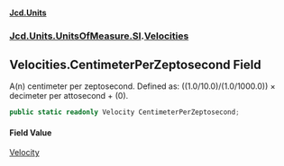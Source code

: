 #### [Jcd.Units](index.md 'index')
### [Jcd.Units.UnitsOfMeasure.SI](Jcd.Units.UnitsOfMeasure.SI.md 'Jcd.Units.UnitsOfMeasure.SI').[Velocities](Velocities.md 'Jcd.Units.UnitsOfMeasure.SI.Velocities')

## Velocities.CentimeterPerZeptosecond Field

A(n) centimeter per zeptosecond. Defined as: ((1.0/10.0)/(1.0/1000.0)) × decimeter per attosecond + (0).

```csharp
public static readonly Velocity CentimeterPerZeptosecond;
```

#### Field Value
[Velocity](Velocity.md 'Jcd.Units.UnitTypes.Velocity')